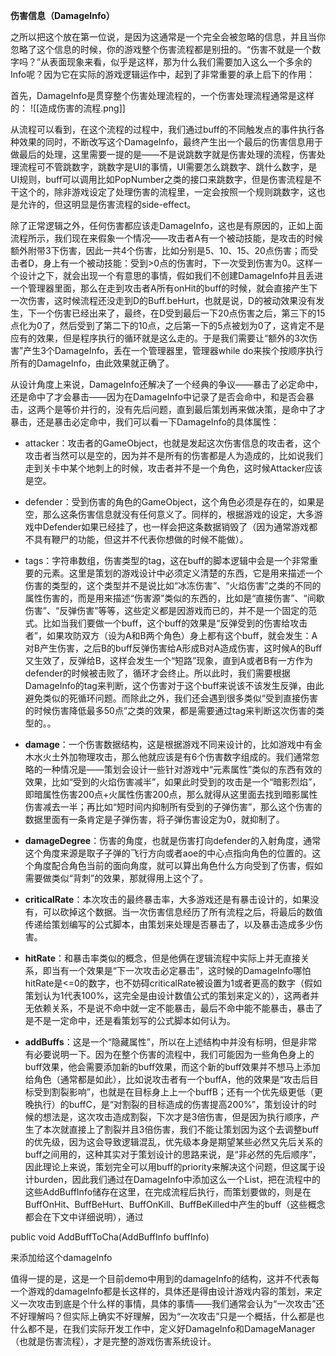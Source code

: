 **伤害信息（DamageInfo）**

之所以把这个放在第一位说，是因为这通常是一个完全会被忽略的信息，并且当你忽略了这个信息的时候，你的游戏整个伤害流程都是别扭的。“伤害不就是一个数字吗？”从表面现象来看，似乎是这样，那为什么我们需要加入这么一个多余的Info呢？因为它在实际的游戏逻辑运作中，起到了非常重要的承上启下的作用：

首先，DamageInfo是贯穿整个伤害处理流程的，一个伤害处理流程通常是这样的：
![[造成伤害的流程.png]]


从流程可以看到，在这个流程的过程中，我们通过buff的不同触发点的事件执行各种效果的同时，不断改写这个DamageInfo，最终产生出一个最后的伤害信息用于做最后的处理，这里需要一提的是——不是说跳数字就是伤害处理的流程，伤害处理流程可不管跳数字，跳数字是UI的事情，UI需要怎么跳数字、跳什么数字，是UI规则，buff可以调用比如PopNumber之类的接口来跳数字，但是伤害流程是不干这个的，除非游戏设定了处理伤害的流程里，一定会按照一个规则跳数字，这也是允许的，但这明显是伤害流程的side-effect。

除了正常逻辑之外，任何伤害都应该走DamageInfo，这也是有原因的，正如上面流程所示，我们现在来假象一个情况——攻击者A有一个被动技能，是攻击的时候额外附带3下伤害，因此一共4个伤害，比如分别是5、10、15、20点伤害；而受击者D，身上有一个被动技能：受到>0点的伤害时，下一次受到伤害为0。这样一个设计之下，就会出现一个有意思的事情，假如我们不创建DamageInfo并且丢进一个管理器里面，那么在走到攻击者A所有onHit的buff的时候，就会直接产生下一次伤害，这时候流程还没走到D的Buff.beHurt，也就是说，D的被动效果没有发生，下一个伤害已经出来了，最终，在D受到最后一下20点伤害之后，第三下的15点化为0了，然后受到了第二下的10点，之后第一下的5点被划为0了，这肯定不是应有的效果，但是程序执行的循环就是这么走的。于是我们需要让“额外的3次伤害”产生3个DamageInfo，丢在一个管理器里，管理器while do来挨个按顺序执行所有的DamageInfo，由此效果就正确了。

从设计角度上来说，DamageInfo还解决了一个经典的争议——暴击了必定命中，还是命中了才会暴击——因为在DamageInfo中记录了是否会命中，和是否会暴击，这两个是等价并行的，没有先后问题，直到最后策划再来做决策，是命中了才暴击，还是暴击必定命中，我们可以看一下DamageInfo的具体属性：

- attacker：攻击者的GameObject，也就是发起这次伤害信息的攻击者，这个攻击者当然可以是空的，因为并不是所有的伤害都是人为造成的，比如说我们走到关卡中某个地刺上的时候，攻击者并不是一个角色，这时候Attacker应该是空。
- defender：受到伤害的角色的GameObject，这个角色必须是存在的，如果是空，那么这条伤害信息就没有任何意义了。同样的，根据游戏的设定，大多游戏中Defender如果已经挂了，也一样会把这条数据销毁了（因为通常游戏都不具有鞭尸的功能，但这并不代表你想做的时候不能做）。
- tags：字符串数组，伤害类型的tag，这在buff的脚本逻辑中会是一个非常重要的元素。这里是策划的游戏设计中必须定义清楚的东西，它是用来描述一个伤害的类型的，这个类型并不是说比如“冰冻伤害”、“火焰伤害”之类的不同的属性伤害的，而是用来描述“伤害源”类似的东西的，比如是“直接伤害”、“间歇伤害”、“反弹伤害”等等，这些定义都是因游戏而已的，并不是一个固定的范式。比如当我们要做一个buff，这个buff的效果是“反弹受到的伤害给攻击者”，如果攻防双方（设为A和B两个角色）身上都有这个buff，就会发生：A对B产生伤害，之后B的buff反弹伤害给A形成B对A造成伤害，这时候A的Buff又生效了，反弹给B，这样会发生一个“短路”现象，直到A或者B有一方作为defender的时候被击败了，循环才会终止。所以此时，我们需要根据DamageInfo的tag来判断，这个伤害对于这个buff来说该不该发生反弹，由此避免类似的死循环问题。而除此之外，我们还会遇到很多类似“受到直接伤害的时候伤害降低最多50点”之类的效果，都是需要通过tag来判断这次伤害的类型的。。

- **damage**：一个伤害数据结构，这是根据游戏不同来设计的，比如游戏中有金木水火土外加物理攻击，那么他就应该是有6个伤害数字组成的。我们通常忽略的一种情况是——策划会设计一些针对游戏中“元素属性”类似的东西有效的效果，比如“受到的火焰伤害减半”，如果此时受到的攻击是一个“暗影烈焰”，即暗属性伤害200点+火属性伤害200点，那么就得从这里面去找到暗影属性伤害减去一半；再比如“短时间内抑制所有受到的子弹伤害”，那么这个伤害的数据里面有一条肯定是子弹伤害，将子弹伤害设定为0，就抑制了。
- **damageDegree**：伤害的角度，也就是伤害打向defender的入射角度，通常这个角度来源是取子子弹的飞行方向或者aoe的中心点指向角色的位置的。这个角度配合角色当前的面向角度，就可以算出角色什么方向受到了伤害，假如需要做类似“背刺”的效果，那就得用上这个了。
- **criticalRate**：本次攻击的最终暴击率，大多游戏还是有暴击设计的，如果没有，可以砍掉这个数据。当一次伤害信息经历了所有流程之后，将最后的数值传递给策划编写的公式脚本，由策划来处理是否暴击了，以及暴击造成多少伤害。
- **hitRate**：和暴击率类似的概念，但是他俩在逻辑流程中实际上并无直接关系，即当有一个效果是“下一次攻击必定暴击”，这时候的DamageInfo哪怕hitRate是<=0的数字，也不妨碍criticalRate被设置为1或者更高的数字（假如策划认为1代表100%，这完全是由设计数值公式的策划来定义的），这两者并无依赖关系，不是说不命中就一定不能暴击，最后不命中能不能暴击，暴击了是不是一定命中，还是看策划写的公式脚本如何认为。
- **addBuffs**：这是一个“隐藏属性”，所以在上述结构中并没有标明，但是非常有必要说明一下。因为在整个伤害的流程中，我们可能因为一些角色身上的buff效果，他会需要添加新的buff效果，而这个新的buff效果并不想马上添加给角色（通常都是如此），比如说攻击者有一个buffA，他的效果是“攻击后目标受到割裂影响”，也就是在目标身上上一个buffB；还有一个优先级更低（更晚执行）的buffC，是“对割裂的目标造成的伤害提高200%”，策划设计的时候的想法是，这次攻击造成割裂，下次才是3倍伤害，但是因为执行顺序，产生了本次就直接上了割裂并且3倍伤害，我们不能让策划因为这个去调整buff的优先级，因为这会导致逻辑混乱，优先级本身是期望某些必然又先后关系的buff之间用的，这种其实对于策划设计的思路来说，是“非必然的先后顺序”，因此理论上来说，策划完全可以用buff的priority来解决这个问题，但这属于设计burden，因此我们通过在DamageInfo中添加这么一个List，把在流程中的这些AddBuffInfo储存在这里，在完成流程后执行，而策划要做的，则是在BuffOnHit、BuffBeHurt、BuffOnKill、BuffBeKilled中产生的buff（这些概念都会在下文中详细说明），通过

public void AddBuffToCha(AddBuffInfo buffInfo)

来添加给这个damageInfo

值得一提的是，这是一个目前demo中用到的damageInfo的结构，这并不代表每一个游戏的damageInfo都是长这样的，具体还是得由设计游戏内容的策划，来定义一次攻击到底是个什么样的事情，具体的事情——我们通常会认为“一次攻击”还不好理解吗？但实际上确实不好理解，因为“一次攻击”只是一个概括，什么都是也什么都不是，在我们实际开发工作中，定义好DamageInfo和DamageManager（也就是伤害流程），才是完整的游戏伤害系统设计。